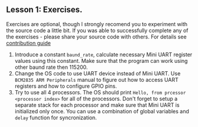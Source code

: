 ## Lesson 1: Exercises.

Exercises are optional, though I strongly recomend you to experiment with the source code a little bit. If you was able to successfully complete any of the exercises - please share your source code with others. For details see  [contribution guide](https://github.com/s-matyukevich/raspberry-pi-os/blob/master/docs/Contributions.md)

1. Introduce a constant `baund_rate`, calculate necessary Mini UART register values using this constant. Make sure that the program can work using other baund rate then 115200.
1. Change the OS code to use UART device instead of Mini UART. Use `BCM2835 ARM Peripherals` manual to figure out how to access UART registers and how to configure GPIO pins.
1. Try to use all 4 processors. The OS should print `Hello, from prcessor <processor index>` for all of the processors. Don't forget to setup a separate stack for each processor and make sure that Mini UART is initialized only once. You can use a combination of global variables and `delay` function for syncronization.
